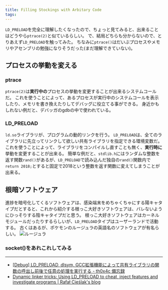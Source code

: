 ```yaml
---
title: Filling Stockings with Arbitary Code
tags:
---
```


`LD_PRELOAD`を完全に理解したくなったので、ちょっと見てみると、出来ることはどうやら`ptrace(2)`と似ているらしい。
で、結局どちらも分からないので、とりあえず`LD_PRELOAD`を触ってみた。
ちなみに`ptrace()`はだいぶプロセスやメモリやアセンブリの勉強になりそうだった(まだ理解できていない)。

## プロセスの挙動を変える
### ptrace
`ptrace(2)`は**実行中の**プロセスの挙動を変更することが出来るシステムコールだ。
これを使うことによって、あるプロセスが実行中のシステムコールを表示したり、メモリを書き換えたりしてデバッグに役立てる事ができる。
身近かもしれない例だと、デバッガのgdbの中で使われている。

### LD_PRELOAD
`ld.so`ライブラリが、プログラムの動的リンクを行う。
`LD_PRELOAD`は、全てのライブラリに先立ってリンクして欲しい共有ライブラリを指定できる環境変数だ。
これを使うことによって、ライブラリをコンパイルし直すことも無く、**実行時に**挙動を変更することが出来る。
簡単な例だと、`stdlib.h`にはランダムな整数を返す関数`rand()`があるが、`LD_PRELOAD`で読み込んだ独自の`rand()`関数内で`return 2018;`とすると固定で2018という整数を返す関数に変えてしまうことが出来る。

## 根暗ソフトウェア
進捗を暗号化してくるソフトウェアは、感染端末をめちゃくちゃにする陽キャタイプだとすると、これから紹介する根っこ大好きソフトウェアは、バレないようにひっそりする陰キャタイプだと思う。
根っこ大好きソフトウェアはカーネルモジュールだったりするらしいが、`LD_PRELOAD`タイプはユーザーランドで活動する。
古くはあるが、ポケモンのルージュラの英語名のソフトウェアが有名らしい。
![ルージュラ](/images/Filling-Stockings-with-Arbitary-Code/1.jpg)

### socket()をあれこれしてみる

---

- [\[Debug\] LD_PRELOAD, dlsym, GCC拡張機能によって共有ライブラリの関数の呼出し前後で任意の処理を実行する - th0x4c 備忘録](http://th0x4c.github.io/blog/2013/06/25/debug-override-a-shared-library-function-by-ld-preload-dlsym-and-gcc-attributes/)
- [Dynamic linker tricks: Using LD_PRELOAD to cheat, inject features and investigate programs | Rafał Cieślak&#039;s blog](https://rafalcieslak.wordpress.com/2013/04/02/dynamic-linker-tricks-using-ld_preload-to-cheat-inject-features-and-investigate-programs/)
